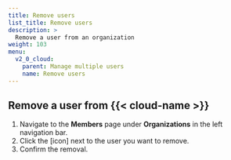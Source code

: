 ```yaml
---
title: Remove users
list_title: Remove users
description: >
  Remove a user from an organization
weight: 103
menu:
  v2_0_cloud:
    parent: Manage multiple users
    name: Remove users
---
```


## Remove a user from {{< cloud-name >}}

1. Navigate to the **Members** page under **Organizations** in the left navigation bar.
2. Click the [icon] next to the user you want to remove.
3. Confirm the removal.
